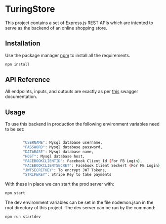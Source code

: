 # TuringStore

This project contains a set of Express.js REST APIs which are intented to serve as the backend of an online shopping store.

## Installation

Use the package manager [npm](https://www.npmjs.com/) to install all the requirements.

```bash
npm install 
```

## API Reference
All endpoints, inputs, and outputs are exactly as per [this](https://backendapi.turing.com/docs/) swagger documentation. 


## Usage

To  use this backend in production the following environment variables need to be set:

```bash

        "USERNAME": Mysql database username,
        "PASSWORD": Mysql database password,
        "DATABASE": Mysql database name,
        "HOST": Mysql database host,
        "FACEBOOKCLIENTID": Facebook Client Id (For FB Login),
        "FACEBOOKCLIENTSECRET": Facebook Client Seckert (For FB Login),
        "JWTSECRETKEY": To encrypt JWT Tokens,
        "STRIPEKEY": Stripe Key to take payments

```

With these in place we can start the prod server with:

```bash
npm start
```

The dev environment variables can be set in the file nodemon.json in the root directory of this project. The dev server can be run by the command:
```bash
npm run startdev
```